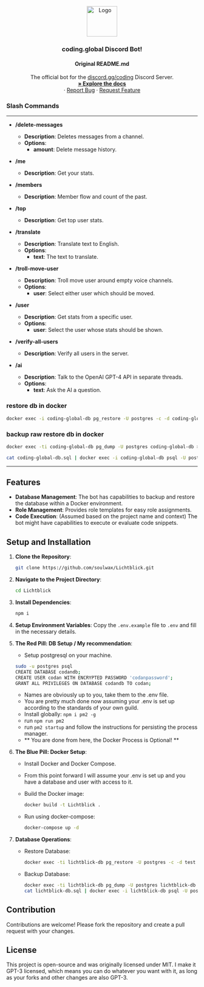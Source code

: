 <p align="center">
  <a href="https://github.com/don-cryptus/coding.global-bot">
    <img src="https://raw.githubusercontent.com/don-cryptus/coding.global-web/master/public/images/logo_512.gif" alt="Logo" width="80" height="80">
  </a>

  <h3 align="center">coding.global Discord Bot!</h3>
  <h4 align="center">Original README.md</h4>
  <p align="center">
    The official bot for the <a href="https://discord.gg/coding">discord.gg/coding</a> Discord Server.
    <br />
    <a href="#about-the-bot"><strong>» Explore the docs</strong></a>
    <br />
    ·
    <a href="https://github.com/don-cryptus/coding.global-bot/issues">Report Bug</a>
    ·
    <a href="https://github.com/don-cryptus/coding.global-bot/issues">Request Feature</a>
  </p>
</p>

### Slash Commands

---

- **/delete-messages**

  - **Description**: Deletes messages from a channel.
  - **Options**:
    - **amount**: Delete message history.

- **/me**

  - **Description**: Get your stats.

- **/members**

  - **Description**: Member flow and count of the past.

- **/top**

  - **Description**: Get top user stats.

- **/translate**

  - **Description**: Translate text to English.
  - **Options**:
    - **text**: The text to translate.

- **/troll-move-user**

  - **Description**: Troll move user around empty voice channels.
  - **Options**:
    - **user**: Select either user which should be moved.

- **/user**

  - **Description**: Get stats from a specific user.
  - **Options**:
    - **user**: Select the user whose stats should be shown.

- **/verify-all-users**

  - **Description**: Verify all users in the server.

- **/ai**
  - **Description**: Talk to the OpenAI GPT-4 API in separate threads.
  - **Options**:
    - **text**: Ask the AI a question.

### restore db in docker

```sh
docker exec -i coding-global-db pg_restore -U postgres -c -d coding-global-db -v < ~/coding-global-db-latest.sql.gz
```

### backup raw restore db in docker

```sh
docker exec -ti coding-global-db pg_dump -U postgres coding-global-db > coding-global-db.sql

cat coding-global-db.sql | docker exec -i coding-global-db psql -U postgres -d coding-global-db
```

---

## Features

- **Database Management**: The bot has capabilities to backup and restore the database within a Docker environment.
- **Role Management**: Provides role templates for easy role assignments.
- **Code Execution**: (Assumed based on the project name and context) The bot might have capabilities to execute or evaluate code snippets.

## Setup and Installation

1. **Clone the Repository**:

   ```bash
   git clone https://github.com/soulwax/Lichtblick.git
   ```

2. **Navigate to the Project Directory**:

   ```bash
   cd Lichtblick
   ```

3. **Install Dependencies**:

   ```bash
   npm i
   ```

4. **Setup Environment Variables**: Copy the `.env.example` file to `.env` and fill in the necessary details.

5. **The Red Pill: DB Setup / My recommendation**:
   - Setup postgresql on your machine.
   ```bash
   sudo -u postgres psql
   CREATE DATABASE codandb;
   CREATE USER codan WITH ENCRYPTED PASSWORD 'codanpassword';
   GRANT ALL PRIVILEGES ON DATABASE codandb TO codan;
   ```
   - Names are obviously up to you, take them to the .env file.
   - You are pretty much done now assuming your .env is set up according to the standards of your own guild.
   - Install globally: `npm i pm2 -g`
   - run `npm run pm2`
   - run `pm2 startup` and follow the instructions for persisting the process manager.
   - ** You are done from here, the Docker Process is Optional! **

6. **The Blue Pill: Docker Setup**:
   - Install Docker and Docker Compose.
   - From this point forward I will assume your .env is set up and you have a database and user with access to it.
   - Build the Docker image:

     ```bash
     docker build -t Lichtblick .
     ```

   - Run using docker-compose:

     ```bash
     docker-compose up -d
     ```

8. **Database Operations**:
   - Restore Database:

     ```bash
     docker exec -ti lichtblick-db pg_restore -U postgres -c -d test /backups/daily/lichtblick-db-latest.sql.gz
     ```

   - Backup Database:

     ```bash
     docker exec -ti lichtblick-db pg_dump -U postgres lichtblick-db > lichtblick-db.sql
     cat lichtblick-db.sql | docker exec -i lichtblick-db psql -U postgres -d lichtblick-db
     ```

## Contribution

Contributions are welcome! Please fork the repository and create a pull request with your changes.

## License

This project is open-source and was originally licensed under MIT. I make it GPT-3 licensed, which means you can do whatever you want with it, as long as your forks and other changes are also GPT-3.
